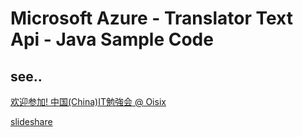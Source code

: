 # Microsoft Azure - Translator Text Api - Java Sample Code

## see..
[欢迎参加! 中国(China)IT勉強会 @ Oisix](https://oi-study.connpass.com/event/59329/)

[slideshare](https://www.slideshare.net/hiroakikobayashi1806/microsoft-translator-text-api-77288889)
